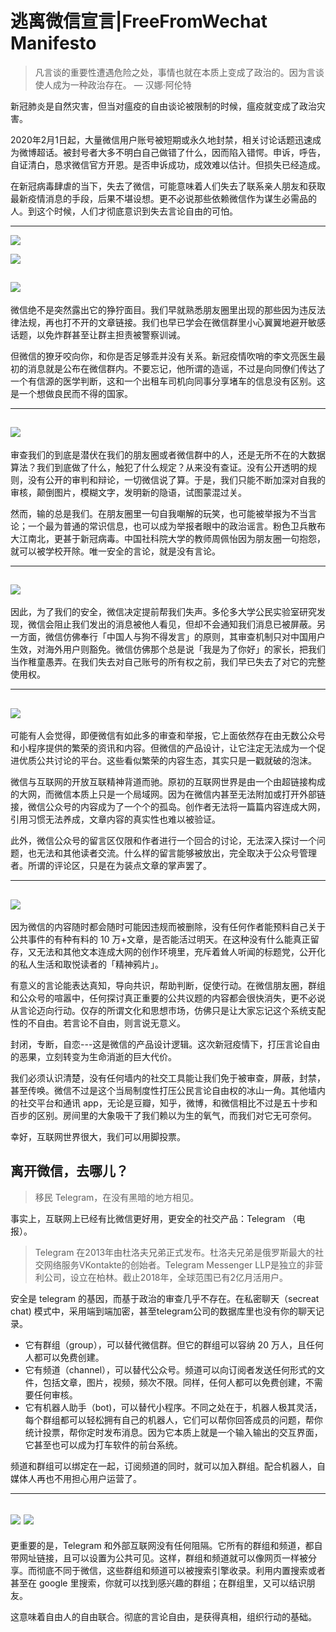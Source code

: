 # 逃离微信宣言|FreeFromWechat Manifesto

> 凡言谈的重要性遭遇危险之处，事情也就在本质上变成了政治的。因为言谈使人成为一种政治存在。 — 汉娜·阿伦特

新冠肺炎是自然灾害，但当对瘟疫的自由谈论被限制的时候，瘟疫就变成了政治灾害。

2020年2月1日起，大量微信用户账号被短期或永久地封禁，相关讨论话题迅速成为微博超话。被封号者大多不明白自己做错了什么，因而陷入错愕。申诉，呼告，自证清白，恳求微信官方开恩。是否申诉成功，成效难以估计。但损失已经造成。

在新冠病毒肆虐的当下，失去了微信，可能意味着人们失去了联系亲人朋友和获取最新疫情消息的手段，后果不堪设想。更不必说那些依赖微信作为谋生必需品的人。到这个时候，人们才彻底意识到失去言论自由的可怕。

---
![](https://paper-attachments.dropbox.com/s_16D361C7C27E60B2A9BC5B5F5A303825ECE82F835FA5A2701247B36958104B1F_1581366346415_72D426AA-AA2C-43FD-B3C2-C96C20745D65.png)

![](https://paper-attachments.dropbox.com/s_16D361C7C27E60B2A9BC5B5F5A303825ECE82F835FA5A2701247B36958104B1F_1581366349903_F99A8E45-322E-40A2-B312-D49E1E7E8D90.png)

![](https://paper-attachments.dropbox.com/s_16D361C7C27E60B2A9BC5B5F5A303825ECE82F835FA5A2701247B36958104B1F_1581366354257_5859596C-8103-4AA8-B7DD-E3D59009847D.png)
---

微信绝不是突然露出它的狰狞面目。我们早就熟悉朋友圈里出现的那些因为违反法律法规，再也打不开的文章链接。我们也早已学会在微信群里小心翼翼地避开敏感话题，以免炸群甚至让群主担责被警察训诫。

但微信的獠牙咬向你，和你是否足够乖并没有关系。新冠疫情吹哨的李文亮医生最初的消息就是公布在微信群内。不要忘记，他所谓的造谣，不过是向同僚们传达了一个有信源的医学判断，这和一个出租车司机向同事分享堵车的信息没有区别。这是一个想做良民而不得的国家。

---
![](https://paper-attachments.dropbox.com/s_16D361C7C27E60B2A9BC5B5F5A303825ECE82F835FA5A2701247B36958104B1F_1581366367246_5FAA76D1-B0F3-4FC0-8DFE-D9C9B8513095.png)
--- 

审查我们的到底是潜伏在我们的朋友圈或者微信群中的人，还是无所不在的大数据算法？我们到底做了什么，触犯了什么规定？从来没有查证。没有公开透明的规则，没有公开的审判和辩论，一切微信说了算。于是，我们只能不断加深对自我的审核，颠倒图片，模糊文字，发明新的隐语，试图蒙混过关。

然而，输的总是我们。在朋友圈里一句自我嘲解的玩笑，也可能被举报为不当言论；一个最为普通的常识信息，也可以成为举报者眼中的政治谣言。粉色卫兵散布大江南北，更甚于新冠病毒。中国社科院大学的教师周佩怡因为朋友圈一句抱怨，就可以被学校开除。唯一安全的言论，就是没有言论。

---
![](https://paper-attachments.dropbox.com/s_16D361C7C27E60B2A9BC5B5F5A303825ECE82F835FA5A2701247B36958104B1F_1581366379211_2F3B6477-636C-4FB3-89FD-6B7D9D5B1E33.png)
---


因此，为了我们的安全，微信决定提前帮我们失声。多伦多大学公民实验室研究发现，微信会阻止我们发出的消息被他人看见，但却不会通知我们消息已被屏蔽。另一方面，微信仿佛奉行「中国人与狗不得发言」的原则，其审查机制只对中国用户生效，对海外用户则豁免。微信仿佛那个总是说「我是为了你好」的家长，把我们当作稚童愚弄。在我们失去对自己账号的所有权之前，我们早已失去了对它的完整使用权。

---
![](https://paper-attachments.dropbox.com/s_16D361C7C27E60B2A9BC5B5F5A303825ECE82F835FA5A2701247B36958104B1F_1581366393358_BA8B038B-6DC4-447D-B39F-DDDCA7034457.png)
---

可能有人会觉得，即便微信有如此多的审查和举报，它上面依然存在由无数公众号和小程序提供的繁荣的资讯和内容。但微信的产品设计，让它注定无法成为一个促进优质公共讨论的平台。这些看似繁荣的内容生态，其实只是一戳就破的泡沫。

微信与互联网的开放互联精神背道而驰。原初的互联网世界是由一个由超链接构成的大网，而微信本质上只是一个局域网。因为在微信内甚至无法附加或打开外部链接，微信公众号的内容成为了一个个的孤岛。创作者无法将一篇篇内容连成大网，引用习惯无法养成，文章内容的真实性也难以被验证。

此外，微信公众号的留言区仅限和作者进行一个回合的讨论，无法深入探讨一个问题，也无法和其他读者交流。什么样的留言能够被放出，完全取决于公众号管理者。所谓的评论区，只是在为装点文章的掌声罢了。

---
![](https://paper-attachments.dropbox.com/s_16D361C7C27E60B2A9BC5B5F5A303825ECE82F835FA5A2701247B36958104B1F_1581366433985_606A8321-3B78-4580-817B-7C4A4431EA0F.png)
---

因为微信的内容随时都会随时可能因违规而被删除，没有任何作者能预料自己关于公共事件的有种有料的 10 万+文章，是否能活过明天。在这种没有什么能真正留存，又无法和其他文本连成大网的创作环境里，充斥着耸人听闻的标题党，公开化的私人生活和取悦读者的「精神鸦片」。

有意义的言论能表达真知，导向共识，帮助判断，促使行动。在微信朋友圈，群组和公众号的喧嚣中，任何探讨真正重要的公共议题的内容都会很快消失，更不必说从言论迈向行动。仅存的所谓文化和思想市场，仿佛只是让大家忘记这个系统支配性的不自由。若言论不自由，则言说无意义。

封闭，专断，自恋---这是微信的产品设计逻辑。这次新冠疫情下，打压言论自由的恶果，立刻转变为生命消逝的巨大代价。

我们必须认识清楚，没有任何墙内的社交工具能让我们免于被审查，屏蔽，封禁，甚至传唤。微信不过是这个当局制度性打压公民言论自由权的冰山一角。其他墙内的社交平台和通讯 app，无论是豆瓣，知乎，微博，和微信相比不过是五十步和百步的区别。房间里的大象吸干了我们赖以为生的氧气，而我们对它无可奈何。

幸好，互联网世界很大，我们可以用脚投票。


## 离开微信，去哪儿？
> 移民 Telegram，在没有黑暗的地方相见。

事实上，互联网上已经有比微信更好用，更安全的社交产品：Telegram （电报）。

> Telegram 在2013年由杜洛夫兄弟正式发布。杜洛夫兄弟是俄罗斯最大的社交网络服务VKontakte的创始者。Telegram Messenger LLP是独立的非营利公司，设立在柏林。截止2018年，全球范围已有2亿月活用户。

安全是 telegram 的基因，而基于政治的审查几乎不存在。在私密聊天（secreat chat) 模式中，采用端到端加密，甚至telegram公司的数据库里也没有你的聊天记录。


- 它有群组（group），可以替代微信群。但它的群组可以容纳 20 万人，且任何人都可以免费创建。
- 它有频道（channel），可以替代公众号。频道可以向订阅者发送任何形式的文件，包括文章，图片，视频，频次不限。同样，任何人都可以免费创建，不需要任何审核。
- 它有机器人助手（bot)，可以替代小程序。不同之处在于，机器人极其灵活，每个群组都可以轻松拥有自己的机器人，它们可以帮你回答成员的问题，帮你统计投票，帮你定时发布消息。因为它本质上就是一个输入输出的交互界面，它甚至也可以成为打车软件的前台系统。

频道和群组可以绑定在一起，订阅频道的同时，就可以加入群组。配合机器人，自媒体人再也不用担心用户运营了。

---
![](https://paper-attachments.dropbox.com/s_16D361C7C27E60B2A9BC5B5F5A303825ECE82F835FA5A2701247B36958104B1F_1581517581265_IMAGE+2020-02-12+222618.jpg)
![](https://paper-attachments.dropbox.com/s_16D361C7C27E60B2A9BC5B5F5A303825ECE82F835FA5A2701247B36958104B1F_1581517977592_image.png)
---

更重要的是，Telegram 和外部互联网没有任何阻隔。它所有的群组和频道，都自带网址链接，且可以设置为公共可见。这样，群组和频道就可以像网页一样被分享。而彻底不同于微信，这些群组和频道可以被搜索引擎收录。利用内置搜索或者甚至在 google 里搜索，你就可以找到感兴趣的群组；在群组里，又可以结识朋友。

这意味着自由人的自由联合。彻底的言论自由，是获得真相，组织行动的基础。
